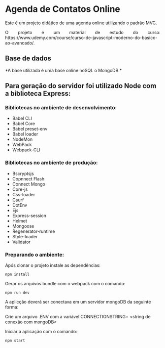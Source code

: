 # **Agenda de Contatos Online**

<p align="justify">Este é um projeto didático de uma agenda online utilizando o padrão MVC.
<p align="justify">O projeto é um material de estudo do curso: https://www.udemy.com/course/curso-de-javascript-moderno-do-basico-ao-avancado/.
  
## **Base de dados**

<p align="justify">*A base utilizada é uma base online noSQL o MongoDB.*

## Para geração do servidor foi utilizado Node com a biblioteca Express:

### Bibliotecas no ambiente de desenvolvimento:
  * Babel CLI
  * Babel Core
  * Babel preset-env
  * Babel loader
  * NodeMon
  * WebPack
  * Webpack-CLI
  
### Bibliotecas no ambiente de produção:
  * Bscryptsjs
  * Copnnect Flash
  * Connect Mongo
  * Core-js
  * Css-loader
  * Csurf
  * DotEnv
  * Ejs
  * Express-session
  * Helmet
  * Mongoose
  * Regenerator-runtime
  * Style-loader
  * Validator

### Preparando o ambiente:

Após clonar o projeto instale as dependências:
  
  ``` npm install ```
  
Gerar os arquivos bundle com o webpack com o comando:

``` npm run dev ```
  
A aplicção deverá ser conectava em um servidor mongoDB da seguinte forma:
  
  Crie um arquivo .ENV com a variável CONNECTIONSTRING= <string de conexão com mongoDB>

Iniciar a aplicação com o comando:

``` npm start ```
  
